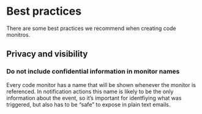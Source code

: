 # Best practices

There are some best practices we recommend when creating code monitros.

## Privacy and visibility

### Do not include confidential information in monitor names

Every code monitor has a name that will be shown whenever the monitor is referenced. In notification actions this name is likely to be the only information about the event, so it’s important for identfiying what was triggered, but also has to be “safe” to expose in plain text emails.
